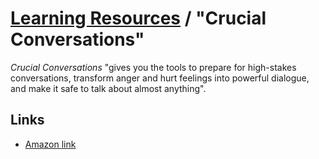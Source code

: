 # [Learning Resources](./README.md) / "Crucial Conversations"

_Crucial Conversations_ "gives you the tools to prepare for high-stakes conversations, transform anger and hurt feelings into powerful dialogue, and make it safe to talk about almost anything".

## Links

- [Amazon link](https://www.amazon.com/Crucial-Conversations-Talking-Stakes-Second/dp/0071771328)
